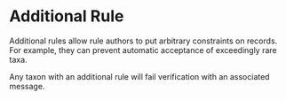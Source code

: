# Additional Rule

Additional rules allow rule authors to put arbitrary constraints on records.
For example, they can prevent automatic acceptance of exceedingly rare taxa.

Any taxon with an additional rule will fail verification with an associated
message.
